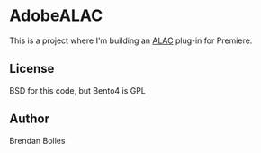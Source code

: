 AdobeALAC
=========

This is a project where I'm building an [ALAC](http://en.wikipedia.org/wiki/Apple_Lossless) plug-in for Premiere.


License
-------
BSD for this code, but Bento4 is GPL


Author
------
Brendan Bolles